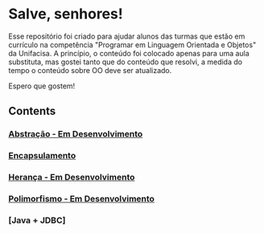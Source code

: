 # Salve, senhores!
Esse repositório foi criado para ajudar alunos das turmas que estão em currículo na competência "Programar em Linguagem Orientada e Objetos" da Unifacisa. A princípio, o conteúdo foi colocado apenas para uma aula substituta, mas gostei tanto que do conteúdo que resolvi, a medida do tempo o conteúdo sobre OO deve ser atualizado.

Espero que gostem!

## Contents

### [Abstração - Em Desenvolvimento](https://github.com/pedrohpdo/EstudosJava/blob/main/Encapsulamento/Abstração.md)
### [Encapsulamento](https://github.com/pedrohpdo/EstudosJava/blob/main/Encapsulamento/Encapsulamento.md)
### [Herança - Em Desenvolvimento](https://github.com/pedrohpdo/EstudosJava/blob/main/Encapsulamento/Herança.md)
### [Polimorfismo - Em Desenvolvimento](https://github.com/pedrohpdo/EstudosJava/blob/main/Encapsulamento/jdbc.md)

### [Java + JDBC]